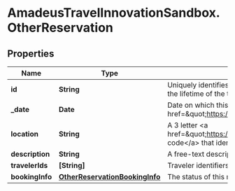 # AmadeusTravelInnovationSandbox.OtherReservation

## Properties
Name | Type | Description | Notes
------------ | ------------- | ------------- | -------------
**id** | **String** | Uniquely identifies this other reservation in this travel record. This ID is persistent, and remains the same for the lifetime of the travel record. | 
**_date** | **Date** | Date on which this other reservation will begin, in the &lt;a href&#x3D;\&quot;https://en.wikipedia.org/wiki/ISO_8601\&quot;&gt;ISO 8601&lt;/a&gt; date format yyyy-MM-dd. | 
**location** | **String** | A 3 letter &lt;a href&#x3D;\&quot;https://en.wikipedia.org/wiki/International_Air_Transport_Association_airport_code\&quot;&gt;IATA code&lt;/a&gt; that identifies where this other reservation will occur. | 
**description** | **String** | A free-text description of this reservation, that will inform you of its functional meaning. | [optional] 
**travelerIds** | **[String]** | Traveler identifiers to indicate the travelers to whom this reservation applies. | 
**bookingInfo** | [**OtherReservationBookingInfo**](OtherReservationBookingInfo.md) | The status of this reservation. | 


